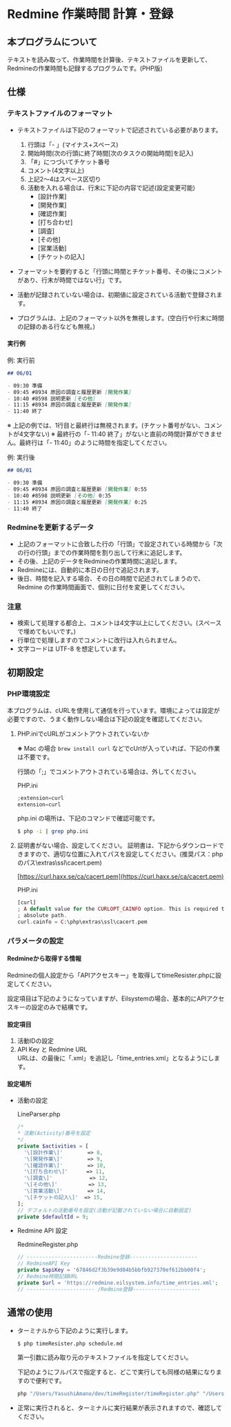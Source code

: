 # Redmine 作業時間 計算・登録

## 本プログラムについて

テキストを読み取って、作業時間を計算後、テキストファイルを更新して、Redmineの作業時間も記録するプログラムです。(PHP版)

## 仕様

### テキストファイルのフォーマット

- テキストファイルは下記のフォーマットで記述されている必要があります。

  1. 行頭は「- 」(マイナス+スペース)
  1. 開始時間(次の行頭に終了時間[次のタスクの開始時間]を記入)
  1. 「#」につづいてチケット番号
  1. コメント(4文字以上)
  1. 上記2〜4はスペース区切り
  1. 活動を入れる場合は、行末に下記の内容で記述(設定変更可能)
     - [設計作業]
     - [開発作業]
     - [確認作業]
     - [打ち合わせ]
     - [調査]
     - [その他]
     - [営業活動]
     - [チケットの記入]
- フォーマットを要約すると「行頭に時間とチケット番号、その後にコメントがあり、行末が時間ではない行」です。
- 活動が記録されていない場合は、初期値に設定されている活動で登録されます。
- プログラムは、上記のフォーマット以外を無視します。(空白行や行末に時間の記録のある行なども無視。)

#### 実行例

  例: 実行前

  ```md
  ## 06/01

  - 09:30 準備
  - 09:45 #8934 原因の調査と履歴更新 [開発作業]
  - 10:40 #8598 説明更新 [その他]
  - 11:15 #8934 原因の調査と履歴更新 [開発作業]
  - 11:40 終了
  ```

  ※ 上記の例では、1行目と最終行は無視されます。(チケット番号がない、コメントが4文字ない)
  ※ 最終行の「- 11:40 終了」がないと直前の時間計算ができません。最終行は「- 11:40」のように時間を指定してください。

  例: 実行後

  ```md
  ## 06/01

  - 09:30 準備
  - 09:45 #8934 原因の調査と履歴更新 [開発作業] 0:55
  - 10:40 #8598 説明更新 [その他] 0:35
  - 11:15 #8934 原因の調査と履歴更新 [開発作業] 0:25
  - 11:40 終了
  ```

### Redmineを更新するデータ

- 上記のフォーマットに合致した行の「行頭」で設定されている時間から「次の行の行頭」までの作業時間を割り出して行末に追記します。
- その後、上記のデータをRedmineの作業時間に追記します。
- Redmineには、自動的に本日の日付で追記されます。
- 後日、時間を記入する場合、その日の時間で記述されてしまうので、Redmine の作業時間画面で、個別に日付を変更してください。

### 注意

- 検索して処理する都合上、コメントは4文字以上にしてください。(スペースで埋めてもいいです。)
- 行単位で処理しますのでコメントに改行は入れられません。
- 文字コードは UTF-8 を想定しています。

## 初期設定

### PHP環境設定

本プログラムは、cURLを使用して通信を行っています。環境によっては設定が必要ですので、うまく動作しない場合は下記の設定を確認してください。

1. PHP.iniでcURLがコメントアウトされていないか

   **※** Mac の場合 `brew install curl` などでcUrlが入っていれば、下記の作業は不要です。 
   
   行頭の「;」でコメントアウトされている場合は、外してください。

   PHP.ini

   ```php
   ;extension=curl
   extension=curl
   ```
   
   php.ini の場所は、下記のコマンドで確認可能です。
   
   ```sh
   $ php -i | grep php.ini
   ```

1. 証明書がない場合、設定してください。
   証明書は、下記からダウンロードできますので、適切な位置に入れてパスを設定してください。(推奨パス：phpのパス\extras\ssl\cacert.pem)

   [https://curl.haxx.se/ca/cacert.pem](https://curl.haxx.se/ca/cacert.pem)

   PHP.ini

   ```php
   [curl]
   ; A default value for the CURLOPT_CAINFO option. This is required to be an
   ; absolute path.
   curl.cainfo = C:\php\extras\ssl\cacert.pem
   ```

### パラメータの設定

#### Redmineから取得する情報

Redmineの個人設定から「APIアクセスキー」を取得してtimeResister.phpに設定してください。

設定項目は下記のようになっていますが、Eilsystemの場合、基本的にAPIアクセスキーの設定のみで結構です。

#### 設定項目

  1. 活動IDの設定
  1. API Key と Redmine URL  
     URLは、の最後に「.xml」を追記し「time_entries.xml」となるようにします。

#### 設定場所

- 活動の設定

  LineParser.php

  ```php
  /*
  * 活動(Activity)番号を設定
  */
  private $activities = [
    '\[設計作業\]'        => 8,
    '\[開発作業\]'        => 9,
    '\[確認作業\]'        => 10,
    '\[打ち合わせ\]'      => 11,
    '\[調査\]'            => 12,
    '\[その他\]'          => 13,
    '\[営業活動\]'        => 14,
    '\[チケットの記入\]'  => 15,
  ];
  // デフォルトの活動番号を設定(活動が記載されていない場合に自動設定)
  private $defaultId = 9;

- Redmine API 設定

  RedmineRegister.php

  ```php
  // -----------------------Redmine登録----------------------
  // RedmineAPI Key
  private $apiKey = '67846d2f3b39e9d04b5bbfb927370ef612bb00f4';
  // Redmine時間記録URL
  private $url = 'https://redmine.eilsystem.info/time_entries.xml';
  // ---------------------- /Redmine登録----------------------
  ```

## 通常の使用

- ターミナルから下記のように実行します。

  ```sh
  $ php timeResister.php schedule.md
  ```

  第一引数に読み取り元のテキストファイルを指定してください。
  
  下記のようにフルパスで指定すると、どこで実行しても同様の結果になりますので便利です。
  
  ```sh
  php "/Users/YasushiAmano/dev/timeRegister/timeRegister.php" "/Users/YasushiAmano/dev/schedules/schedule.md"
  ```

- 正常に実行されると、ターミナルに実行結果が表示されますので、確認してください。
